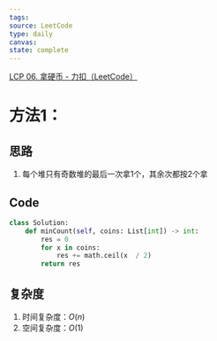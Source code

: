 ```yaml
---
tags: 
source: LeetCode
type: daily
canvas: 
state: complete
---
```


[LCP 06. 拿硬币 - 力扣（LeetCode）](https://leetcode.cn/problems/na-ying-bi/description/?envType=daily-question&envId=2023-09-15)
# 方法1：
## 思路
1. 每个堆只有奇数堆的最后一次拿1个，其余次都按2个拿

## Code
```python
class Solution:
    def minCount(self, coins: List[int]) -> int:
        res = 0
        for x in coins:
            res += math.ceil(x  / 2)
        return res
```

## 复杂度

1. 时间复杂度：$O(n)$
2. 空间复杂度：$O(1)$

